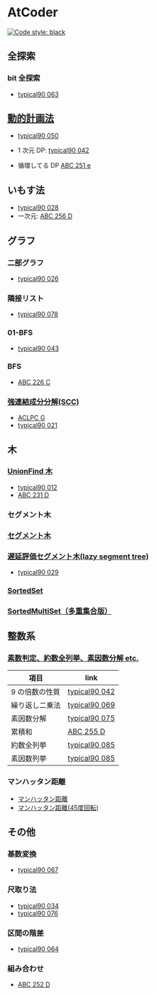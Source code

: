 # AtCoder

[![Code style: black](https://img.shields.io/badge/code%20style-black-000000.svg)](https://github.com/psf/black)

## 全探索

### bit 全探索

- [typical90 063](typical90/063_MonochromaticSubgrid.py)

## [動的計画法](Library/DP/README.md)

- [typical90 050](typical90/050_StairJump.py)

- 1 次元 DP: [typical90 042](typical90/042_MultipleOf9.py)

- 循環してる DP [ABC 251 e](ABC/abc251/e/main.py)

## いもす法

- [typical90 028](typical90/028_ClutteredPaper.py)
- 一次元: [ABC 256 D](ABC/abc256/d/main.py)

## グラフ

### 二部グラフ

- [typical90 026](typical90/026_IndependentSetOnATree.py)

### 隣接リスト

- [typical90 078](typical90/078_EasyGraphProblem.py)

### 01-BFS

- [typical90 043](typical90/043_MazeChallengeWithLackOfSleep.py)

### BFS

- [ABC 226 C](ABC/abc226/c/main.py)

### [強連結成分分解(SCC)](Library/Graph/README.md)

- [ACLPC G](ACLPC/G-SCC.py)
- [typical90 021](typical90/021_ComeBackInOnePiece.py)

## 木

### [UnionFind 木](Library/UnionFind/README.md)

- [typical90 012](typical90/012_RedPainting.py)
- [ABC 231 D](ABC/abc231/d/main.py)

### セグメント木

### [セグメント木](Library/Segment_Tree/SegmentTree.md)

### [遅延評価セグメント木(lazy segment tree)](Library/Segment_Tree/LazySegmentTree.md)

- [typical90 029](typical90/029_LongBricks.py)

### [SortedSet](Library/SortedSet/SortedSet.py)

### [SortedMultiSet（多重集合版）](Library/SortedSet/SortedMulitiset.py)

## 整数系

### [素数判定、約数全列挙、素因数分解 etc.](Library/Math/README.md)

   | 項目           | link                                              |
   | -------------- | ------------------------------------------------- |
   | 9 の倍数の性質 | [typical90 042](typical90/042_MultipleOf9.py)     |
   | 繰り返し二乗法 | [typical90 069](typical90/069_ColorfulBlocks2.py) |
   | 素因数分解     | [typical90 075](typical90/075_MagicForBalls.py)   |
   | 累積和         | [ABC 255 D](ABC/abc255/d/main.py)                 |
   | 約数全列挙     | [typical90 085](typical90/085_Multiplication085.py)|
   | 素因数列挙     | [typical90 085](typical90/030_KFactors.py)        |

### マンハッタン距離

- [マンハッタン距離](typical90/070_PlantPlanning.py)
- [マンハッタン距離(45度回転)](typical90/036_ManhattanDistance.py)

## その他

### 基数変換

- [typical90 067](typical90/067_Base8to9.py)

### 尺取り法

- [typical90 034](typical90/034_ThereAreFewTypesOfElements.py)
- [typical90 076](typical90/076_CakeCut.py)

### 区間の階差

- [typical90 064](typical90/064_Uplift.py)

### 組み合わせ

- [ABC 252 D](ABC/abc252/d/main.py)
